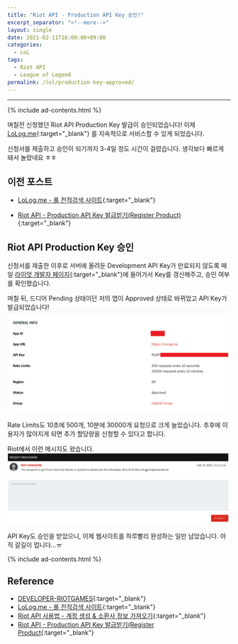 ```yaml
---
title: "Riot API - Production API Key 승인!"
excerpt_separator: "<!--more-->"
layout: single
date: 2021-02-11T16:00:00+09:00
categories:
  - LoL
tags:
  - Riot API
  - League of Legend
permalink: /lol/production-key-approved/
---
```

---
{% include ad-contents.html %}


며칠전 신청했던 Riot API Production Key 발급이 승인되었습니다! 이제 [LoLog.me](https://lolog.me/){:target="_blank"} 를 지속적으로 서비스할 수 있게 되었습니다.

신청서를 제출하고 승인이 되기까지 3-4일 정도 시간이 걸렸습니다. 생각보다 빠르게 돼서 놀랐네요 ㅎㅎ
<!--more-->

## 이전 포스트
* [LoLog.me - 롤 전적검색 사이트](/lol/lolog-me/){:target="_blank"}

* [Riot API - Production API Key 발급받기(Register Product)](/lol/production-key/){:target="_blank"}

## Riot API Production Key 승인

신청서를 제출한 이후로 서버에 올려둔 Development API Key가 만료되지 않도록 매일 [라이엇 개발자 페이지](https://developer.riotgames.com/){:target="_blank"}에 들어가서 Key를 갱신해주고, 승인 여부를 확인했습니다. 

며칠 뒤, 드디어 Pending 상태이던 저의 앱이 Approved 상태로 바뀌었고 API Key가 발급되었습니다!
![general info](/assets/post-images/riotapi-approve/generalinfo.png)

Rate Limits도 10초에 500개, 10분에 30000개 요청으로 크게 늘었습니다. 추후에 이용자가 많아지게 되면 추가 할당량을 신청할 수 있다고 합니다.

Riot에서 이런 메시지도 왔습니다.
![message](/assets/post-images/riotapi-approve/msg.png)

API Key도 승인을 받았으니, 이제 웹사이트를 하루빨리 완성하는 일만 남았습니다. 아직 갈길이 멉니다...ㅠ

{% include ad-contents.html %}

## Reference
* [DEVELOPER-RIOTGAMES](https://developer.riotgames.com/){:target="_blank"}
* [LoLog.me - 롤 전적검색 사이트](/lol/lolog-me/){:target="_blank"}
* [Riot API 사용법 - 계정 생성 & 소환사 정보 가져오기](/lol/riot-api/){:target="_blank"}
* [Riot API - Production API Key 발급받기(Register Product](/lol/production-key/){:target="_blank"}